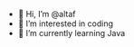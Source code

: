 - 👋 Hi, I’m @altaf
- 👀 I’m interested in coding
- 🌱 I’m currently learning Java


<!---
9140345303/9140345303 is a ✨ special ✨ repository because its `README.md` (this file) appears on your GitHub profile.
You can click the Preview link to take a look at your changes.
--->
